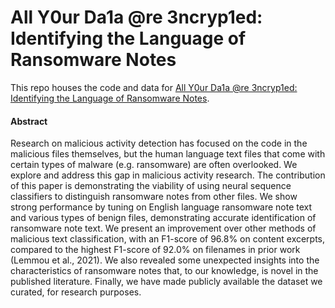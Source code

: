 # All Y0ur Da1a @re 3ncryp1ed: Identifying the Language of Ransomware Notes

This repo houses the code and data for [All Y0ur Da1a @re 3ncryp1ed: Identifying the Language of Ransomware Notes](Paper.pdf).

#### Abstract
Research on malicious activity detection has focused on the code in the malicious files themselves, but the human
language text files that come with certain types of malware (e.g. ransomware) are often overlooked. We explore and
address this gap in malicious activity research. The contribution of this paper is demonstrating the viability of using
neural sequence classifiers to distinguish ransomware notes from other files. We show strong performance by tuning
on English language ransomware note text and various types of benign files, demonstrating accurate identification
of ransomware note text. We present an improvement over other methods of malicious text classification, with an
F1-score of 96.8% on content excerpts, compared to the highest F1-score of 92.0% on filenames in prior work
(Lemmou et al., 2021). We also revealed some unexpected insights into the characteristics of ransomware notes that,
to our knowledge, is novel in the published literature. Finally, we have made publicly available the dataset we curated,
for research purposes.
